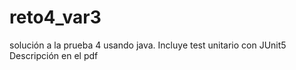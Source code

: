 # reto4_var3
solución a la prueba 4 usando java. Incluye test unitario con JUnit5 <br>
Descripción en el pdf
